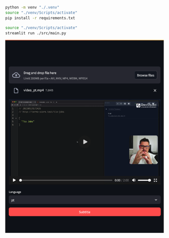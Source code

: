 ```sh
python -m venv "./.venv"
source "./venv/Scripts/activate"
pip install -r requirements.txt
```

```sh
source "./venv/Scripts/activate"
streamlit run ./src/main.py
```

![](./screenshot.png)
